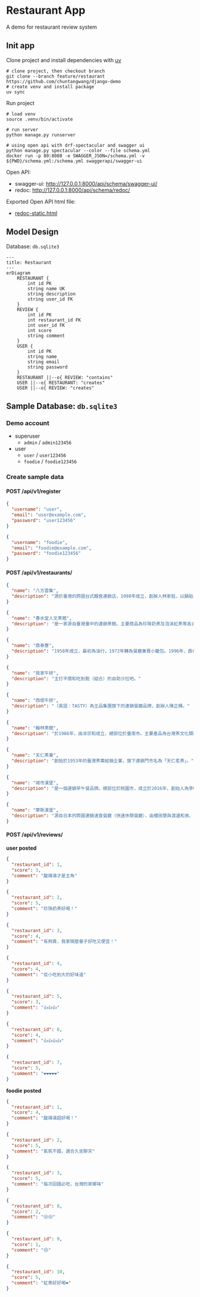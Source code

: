 # Restaurant App

A demo for restaurant review system

## Init app

Clone project and install dependencies with [uv](https://github.com/astral-sh/uv)

```shell
# clone project, then checkout branch
git clone --branch feature/restaurant https://github.com/chuntangwang/django-demo
# create venv and install package
uv sync
```

Run project

```shell
# load venv
source .venv/bin/activate

# run server
python manage.py runserver

# using open api with drf-spectacular and swagger ui
python manage.py spectacular --color --file schema.yml
docker run -p 80:8080 -e SWAGGER_JSON=/schema.yml -v ${PWD}/schema.yml:/schema.yml swaggerapi/swagger-ui
```

Open API:
* swagger-ui: http://127.0.0.1:8000/api/schema/swagger-ui/
* redoc: http://127.0.0.1:8000/api/schema/redoc/

Exported Open API html file:
* [redoc-static.html](redoc-static.html)

## Model Design

Database: `db.sqlite3`

```mermaid
---
title: Restaurant
---
erDiagram
    RESTAURANT {
        int id PK
        string name UK
        string description
        string user_id FK
    }
    REVIEW {
        int id PK
        int restaurant_id FK
        int user_id FK
        int score
        string comment
    }
    USER {
        int id PK
        string name
        string email
        string password
    }
    RESTAURANT ||--o{ REVIEW: "contains"
    USER ||--o{ RESTAURANT: "creates"
    USER ||--o{ REVIEW: "creates"
```

## Sample Database: `db.sqlite3`

### Demo account

* superuser
    * `admin` / `admin123456`
* user
    * `user` / `user123456`
    * `foodie` / `foodie123456`

### Create sample data

#### POST /api/v1/register

```json
{
  "username": "user",
  "email": "user@example.com",
  "password": "user123456"
}

{
  "username": "foodie",
  "email": "foodie@example.com",
  "password": "foodie123456"
}
```

#### POST /api/v1/restaurants/

```json
{
  "name": "八方雲集",
  "description": "源於臺灣的跨國台式麵食連鎖店，1998年成立，創辦人林家鈺，以鍋貼、水餃為主力商品。它與四海遊龍並列為台灣鍋貼連鎖店兩強。"
}

{
  "name": "春水堂人文茶館",
  "description": "是一家源自臺灣臺中的連鎖茶館。主要商品為珍珠奶茶及泡沫紅茶等各式調和茶飲，並推廣半發酵茶葉，提倡雙杯式飲法及色香味三段品茗法。是聲稱發明珍珠奶茶的臺灣連鎖餐廳之一，另一家是翰林茶館。"
}

{
  "name": "鼎泰豐",
  "description": "1958年成立，最初為油行，1972年轉為餐廳兼賣小籠包。1996年，鼎泰豐日本新宿店開幕，發展為跨國企業。在1993年曾被《紐約時報》評為“世界十大美食餐廳”之一。2010年香港尖沙咀分店獲得米其林一星，是台灣首間獲《米其林指南》列入星級的餐廳。"
}

{
  "name": "我家牛排",
  "description": "主打平價和吃到飽（組合）的自助沙拉吧。"
}

{
  "name": "西堤牛排",
  "description": "（英語：TASTY）為王品集團旗下的連鎖餐廳品牌，創辦人陳正輝。"
}

{
  "name": "翰林茶館",
  "description": "於1986年，由凃宗和成立，總部位於臺南市。主要產品為台灣茶文化類商品，如茶的相關飲品及餐點，在台灣已有多家直營店。其與春水堂人文茶館各自宣稱先後研發珍珠奶茶。"
}

{
  "name": "天仁茶業",
  "description": "創始於1953年的臺灣茶葉經銷企業，旗下連鎖門市名為「天仁茗茶」。"
}

{
  "name": "城市漢堡",
  "description": "是一個連鎖早午餐品牌。總部位於桃園市，成立於2016年，創始人為李明宗。目前全台約有150家加盟門市。"
}

{
  "name": "摩斯漢堡",
  "description": "源自日本的跨國連鎖速食餐廳（快速休閒餐廳），由櫻田慧與渡邊和男、吉野祥於1972年在東京創立。"
}
```

#### POST /api/v1/reviews/

**user posted**

```json
{
  "restaurant_id": 1,
  "score": 3,
  "comment": "酸辣湯才是主角"
}

{
  "restaurant_id": 2,
  "score": 5,
  "comment": "珍珠奶茶好喝！"
}

{
  "restaurant_id": 3,
  "score": 4,
  "comment": "有夠貴，我家隔壁巷子好吃又便宜！"
}

{
  "restaurant_id": 4,
  "score": 4,
  "comment": "從小吃到大的好味道"
}

{
  "restaurant_id": 5,
  "score": 3,
  "comment": "👍👍👍"
}

{
  "restaurant_id": 6,
  "score": 4,
  "comment": "👍👍👍👍"
}

{
  "restaurant_id": 7,
  "score": 5,
  "comment": "❤❤❤❤❤"
}
```

**foodie posted**

```json
{
  "restaurant_id": 1,
  "score": 4,
  "comment": "酸辣湯超好喝！"
}

{
  "restaurant_id": 2,
  "score": 5,
  "comment": "氣氛不錯，適合久坐聊天"
}

{
  "restaurant_id": 3,
  "score": 5,
  "comment": "每次回國必吃，台灣的家鄉味"
}

{
  "restaurant_id": 8,
  "score": 2,
  "comment": "😒😒"
}

{
  "restaurant_id": 9,
  "score": 1,
  "comment": "😢"
}

{
  "restaurant_id": 10,
  "score": 5,
  "comment": "紅茶好好喝❤"
}
```
